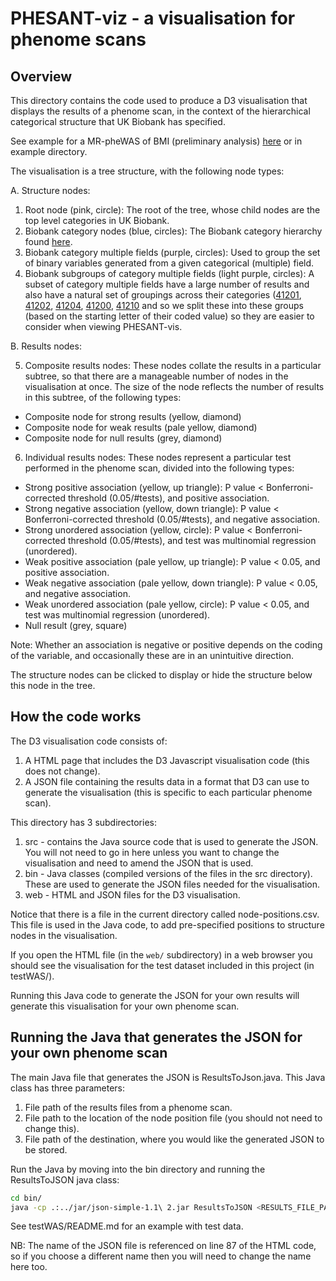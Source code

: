 
# PHESANT-viz - a visualisation for phenome scans

## Overview

This directory contains the code used to produce a D3 visualisation that displays the results of a phenome scan, in the context of the hierarchical categorical structure that UK Biobank has specified.

See example for a MR-pheWAS of BMI (preliminary analysis) [here](http://phesant.datamining.org.uk) or in example directory. 

The visualisation is a tree structure, with the following node types:

A. Structure nodes:

1. Root node (pink, circle): The root of the tree, whose child nodes are the top level categories in UK Biobank.
2. Biobank category nodes (blue, circles): The Biobank category hierarchy found [here](http://biobank.ctsu.ox.ac.uk/showcase/label.cgi).
3. Biobank category multiple fields (purple, circles): Used to group the set of binary variables generated from a given categorical (multiple) field.
4. Biobank subgroups of category multiple fields (light purple, circles): A subset of category multiple fields have a large number of results and also have a natural set of 
groupings across their categories ([41201](http://biobank.ctsu.ox.ac.uk/showcase/field.cgi?id=41201), [41202](http://biobank.ctsu.ox.ac.uk/showcase/field.cgi?id=41202), [41204](http://biobank.ctsu.ox.ac.uk/showcase/field.cgi?id=41204), [41200](http://biobank.ctsu.ox.ac.uk/showcase/field.cgi?id=41200), [41210](http://biobank.ctsu.ox.ac.uk/showcase/field.cgi?id=41210) and so we split these into these groups (based on the starting letter of their coded value) so they are easier to consider when viewing PHESANT-vis.

B. Results nodes:

5. Composite results nodes: These nodes collate the results in a particular subtree, so that there are a manageable number of nodes in the visualisation at once. The size of the node reflects the number of results in this subtree, of the following types:
 - Composite node for strong results (yellow, diamond)
 - Composite node for weak results (pale yellow, diamond)
 - Composite node for null results (grey, diamond)
6. Individual results nodes: These nodes represent a particular test performed in the phenome scan, divided into the following types:
 - Strong positive association (yellow, up triangle): P value < Bonferroni-corrected threshold (0.05/#tests), and positive association.
 - Strong negative association (yellow, down triangle): P value < Bonferroni-corrected threshold (0.05/#tests), and negative association.
 - Strong unordered association (yellow, circle): P value < Bonferroni-corrected threshold (0.05/#tests), and test was multinomial regression (unordered).
 - Weak positive association (pale yellow, up triangle): P value < 0.05, and positive association.
 - Weak negative association (pale yellow, down triangle): P value < 0.05, and negative association.
 - Weak unordered association (pale yellow, circle): P value < 0.05, and test was multinomial regression (unordered).
 - Null result (grey, square)

Note: Whether an association is negative or positive depends on the coding of the variable, and occasionally these are in an unintuitive direction.

The structure nodes can be clicked to display or hide the structure below this node in the tree.

## How the code works

The D3 visualisation code consists of:

1. A HTML page that includes the D3 Javascript visualisation code (this does not change).
2. A JSON file containing the results data in a format that D3 can use to generate the visualisation (this is specific to each particular phenome scan).

This directory has 3 subdirectories:

1. src - contains the Java source code that is used to generate the JSON. You will not need to go in here unless you want to change the visualisation and need to amend the JSON that is used.
2. bin - Java classes (compiled versions of the files in the src directory). These are used to generate the JSON files needed for the visualisation.
3. web - HTML and JSON files for the D3 visualisation.

Notice that there is a file in the current directory called node-positions.csv. This file is used in the Java code, to add pre-specified positions to structure nodes in the visualisation.

If you open the HTML file (in the `web/` subdirectory) in a web browser you should see the visualisation for the test dataset included in this project (in testWAS/).

Running this Java code to generate the JSON for your own results will generate this visualisation for your own phenome scan.

## Running the Java that generates the JSON for your own phenome scan

The main Java file that generates the JSON is ResultsToJson.java. This Java class has three parameters:

1. File path of the results files from a phenome scan.
2. File path to the location of the node position file (you should not need to change this).
3. File path of the destination, where you would like the generated JSON to be stored. 

Run the Java by moving into the bin directory and running the ResultsToJSON java class:

```bash
cd bin/
java -cp .:../jar/json-simple-1.1\ 2.jar ResultsToJSON <RESULTS_FILE_PATH> "../node-positions.csv" "../web/java-json.json"
```

See testWAS/README.md for an example with test data.

NB: The name of the JSON file is referenced on line 87 of the HTML code, so if you choose a different name then you will need to change the name here too.







